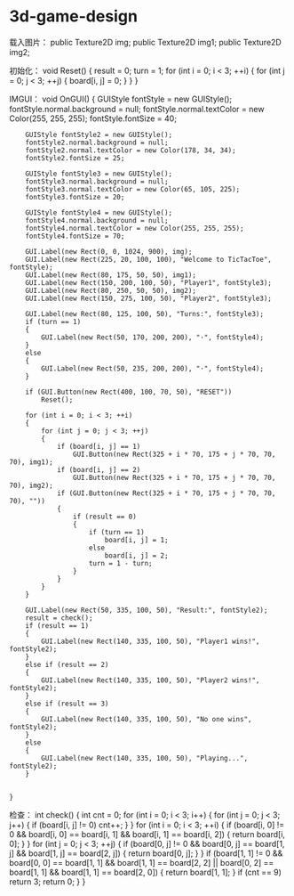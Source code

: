 # 3d-game-design

载入图片：
public Texture2D img;
    public Texture2D img1;
    public Texture2D img2;

初始化：
void Reset()
    {
        result = 0;
        turn = 1;
        for (int i = 0; i < 3; ++i)
        {
            for (int j = 0; j < 3; ++j)
            {
                board[i, j] = 0;
            }
        }
    }

IMGUI：
void OnGUI()
    {
        GUIStyle fontStyle = new GUIStyle();
        fontStyle.normal.background = null;
        fontStyle.normal.textColor = new Color(255, 255, 255);
        fontStyle.fontSize = 40;

        GUIStyle fontStyle2 = new GUIStyle();
        fontStyle2.normal.background = null;
        fontStyle2.normal.textColor = new Color(178, 34, 34);
        fontStyle2.fontSize = 25;

        GUIStyle fontStyle3 = new GUIStyle();
        fontStyle3.normal.background = null;
        fontStyle3.normal.textColor = new Color(65, 105, 225);
        fontStyle3.fontSize = 20;

        GUIStyle fontStyle4 = new GUIStyle();
        fontStyle4.normal.background = null;
        fontStyle4.normal.textColor = new Color(255, 255, 255);
        fontStyle4.fontSize = 70;

        GUI.Label(new Rect(0, 0, 1024, 900), img);
        GUI.Label(new Rect(225, 20, 100, 100), "Welcome to TicTacToe", fontStyle);
        GUI.Label(new Rect(80, 175, 50, 50), img1);
        GUI.Label(new Rect(150, 200, 100, 50), "Player1", fontStyle3);
        GUI.Label(new Rect(80, 250, 50, 50), img2);
        GUI.Label(new Rect(150, 275, 100, 50), "Player2", fontStyle3);

        GUI.Label(new Rect(80, 125, 100, 50), "Turns:", fontStyle3);
        if (turn == 1)
        {
            GUI.Label(new Rect(50, 170, 200, 200), "·", fontStyle4);
        }
        else
        {
            GUI.Label(new Rect(50, 235, 200, 200), "·", fontStyle4);
        }

        if (GUI.Button(new Rect(400, 100, 70, 50), "RESET"))
            Reset();

        for (int i = 0; i < 3; ++i)
        {
            for (int j = 0; j < 3; ++j)
            {
                if (board[i, j] == 1)
                    GUI.Button(new Rect(325 + i * 70, 175 + j * 70, 70, 70), img1);
                if (board[i, j] == 2)
                    GUI.Button(new Rect(325 + i * 70, 175 + j * 70, 70, 70), img2);
                if (GUI.Button(new Rect(325 + i * 70, 175 + j * 70, 70, 70), ""))
                {
                    if (result == 0)
                    {
                        if (turn == 1)
                            board[i, j] = 1;
                        else
                            board[i, j] = 2;
                        turn = 1 - turn;
                    }
                }
            }
        }

        GUI.Label(new Rect(50, 335, 100, 50), "Result:", fontStyle2);
        result = check();
        if (result == 1)
        {
            GUI.Label(new Rect(140, 335, 100, 50), "Player1 wins!", fontStyle2);
        }
        else if (result == 2)
        {
            GUI.Label(new Rect(140, 335, 100, 50), "Player2 wins!", fontStyle2);
        }
        else if (result == 3)
        {
            GUI.Label(new Rect(140, 335, 100, 50), "No one wins", fontStyle2);
        }
        else
        {
            GUI.Label(new Rect(140, 335, 100, 50), "Playing...", fontStyle2);
        }

        
    }

检查：
int check()
    {
        int cnt = 0;
        for (int i = 0; i < 3; i++)
        {
            for (int j = 0; j < 3; j++)
            {
                if (board[i, j] != 0)
                    cnt++;
            }
        }
        for (int i = 0; i < 3; ++i)
        {
            if (board[i, 0] != 0 && board[i, 0] == board[i, 1] && board[i, 1] == board[i, 2])
            {
                return board[i, 0];
            }
        }
        for (int j = 0; j < 3; ++j)
        {
            if (board[0, j] != 0 && board[0, j] == board[1, j] && board[1, j] == board[2, j])
            {
                return board[0, j];
            }
        }
        if (board[1, 1] != 0 &&
            board[0, 0] == board[1, 1] && board[1, 1] == board[2, 2] ||
            board[0, 2] == board[1, 1] && board[1, 1] == board[2, 0])
        {
            return board[1, 1];
        }
        if (cnt == 9)
            return 3;
        return 0;
    }
}

<br  >
